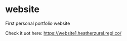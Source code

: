 # website
First personal portfolio website 

Check it uot here: https://website1.heatherzurel.repl.co/
